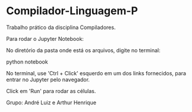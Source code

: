 # Compilador-Linguagem-P
Trabalho prático da disciplina Compiladores.

Para rodar o Jupyter Notebook:

No diretório da pasta onde está os arquivos, digite no terminal:

python notebook

No terminal, use 'Ctrl + Click' esquerdo em um dos links fornecidos, para entrar no Jupyter pelo navegador.

Click em 'Run' para rodar as células.

Grupo: André Luiz e Arthur Henrique
